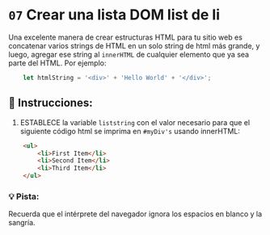 # `07` Crear una lista DOM list de li

Una excelente manera de crear estructuras HTML para tu sitio web es concatenar varios strings de HTML en un solo string de html más grande, y luego, agregar ese string al `innerHTML` de cualquier elemento que ya sea parte del HTML. Por ejemplo:

```js
    let htmlString = '<div>' + 'Hello World' + '</div>';
```
## 📝 Instrucciones:

1. ESTABLECE la variable `liststring` con el valor necesario para que el siguiente código html se imprima en `#myDiv's` usando innerHTML:

```html
    <ul>
        <li>First Item</li>
        <li>Second Item</li>
        <li>Third Item</li>
    </ul>
```
### 💡 Pista:

Recuerda que el intérprete del navegador ignora los espacios en blanco y la sangría.